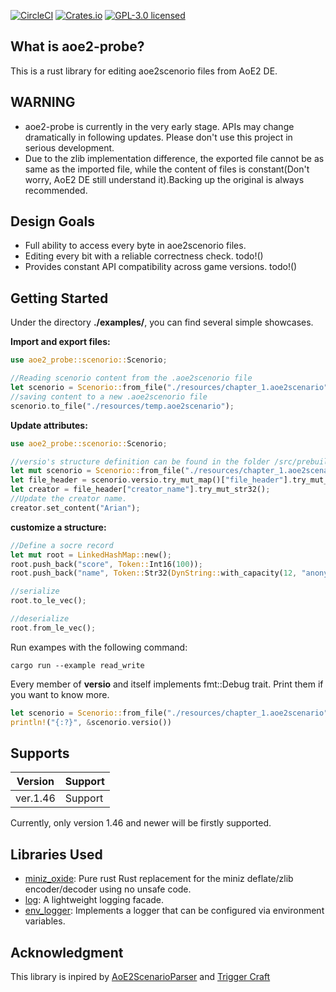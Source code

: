 [![CircleCI](https://img.shields.io/circleci/build/github/ptazithos/aoe2-probe/main)](https://dl.circleci.com/status-badge/redirect/gh/ptazithos/aoe2-probe/tree/main)
[![Crates.io](https://img.shields.io/crates/v/aoe2-probe.svg)](https://crates.io/crates/aoe2-probe)
[![GPL-3.0 licensed](https://img.shields.io/badge/license-GPL-blue.svg)](./LICENSE)
## What is aoe2-probe?
This is a rust library for editing aoe2scenorio files from AoE2 DE.

## WARNING
* aoe2-probe is currently in the very early stage. APIs may change dramatically in following updates. Please don't use this project in serious development.
* Due to the zlib implementation difference,  the exported file cannot be as same as the imported file, while the content of files is constant(Don't worry, AoE2 DE still understand it).Backing up the original is always recommended.

## Design Goals
* Full ability to access every byte in aoe2scenorio files.
* Editing every bit with a reliable correctness check. todo!()
* Provides constant API compatibility across game versions. todo!()

## Getting Started
Under the directory **./examples/**, you can find several simple showcases.

**Import and export files:**
```rust
use aoe2_probe::scenorio::Scenorio;

//Reading scenorio content from the .aoe2scenorio file
let scenorio = Scenorio::from_file("./resources/chapter_1.aoe2scenario");
//saving content to a new .aoe2scenorio file
scenorio.to_file("./resources/temp.aoe2scenario");
```

**Update attributes:**
```rust
use aoe2_probe::scenorio::Scenorio;

//versio's structure definition can be found in the folder /src/prebuilt/ver1_46/versio.rs
let mut scenorio = Scenorio::from_file("./resources/chapter_1.aoe2scenario");
let file_header = scenorio.versio.try_mut_map()["file_header"].try_mut_map();
let creator = file_header["creator_name"].try_mut_str32();
//Update the creator name.
creator.set_content("Arian");
```

**customize a structure:**
```rust
//Define a socre record
let mut root = LinkedHashMap::new();
root.push_back("score", Token::Int16(100));
root.push_back("name", Token::Str32(DynString::with_capacity(12, "anonymous")));

//serialize
root.to_le_vec();

//deserialize
root.from_le_vec();
```

Run exampes with the following command:
```shell
cargo run --example read_write
```
Every member of **versio** and itself implements fmt::Debug trait. Print them if you want to know more.
```rust
let scenorio = Scenorio::from_file("./resources/chapter_1.aoe2scenario");
println!("{:?}", &scenorio.versio())
```
## Supports
|Version|Support|
|----|----|
|ver.1.46|Support|

Currently, only version 1.46 and newer will be firstly supported.

## Libraries Used
* [miniz_oxide](https://github.com/Frommi/miniz_oxide): Pure rust Rust replacement for the miniz deflate/zlib encoder/decoder using no unsafe code.
* [log](https://github.com/rust-lang/log): A lightweight logging facade.
* [env_logger](https://github.com/env-logger-rs/env_logger/): Implements a logger that can be configured via environment variables.

## Acknowledgment
This library is inpired by [AoE2ScenarioParser](https://github.com/KSneijders/AoE2ScenarioParser) and [Trigger Craft](https://github.com/MegaDusknoir/AoE2TriggerCraft)


